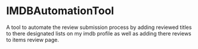 # IMDBAutomationTool
A tool to automate the review submission process by adding reviewed titles to there designated lists on my imdb profile as well as adding there reviews to items review page.
